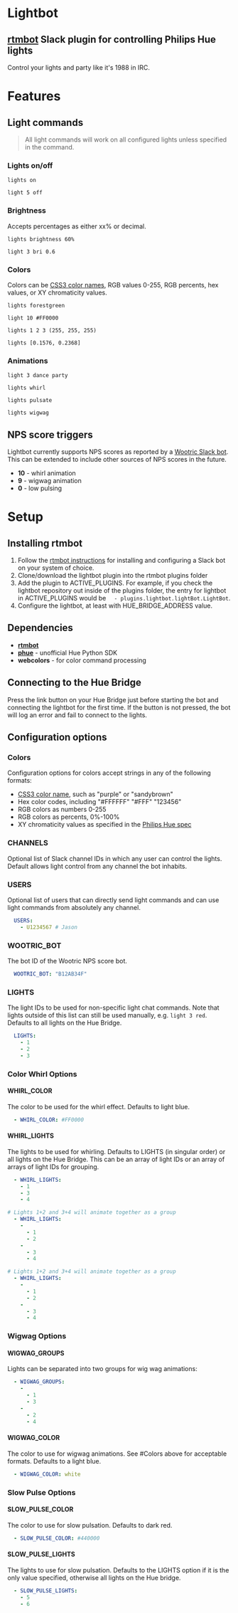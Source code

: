 Lightbot
========

## [rtmbot](https://github.com/slackhq/python-rtmbot) Slack plugin for controlling Philips Hue lights
Control your lights and party like it's 1988 in IRC.

# Features

## Light commands
> All light commands will work on all configured lights unless specified in the command.

### Lights on/off
```
lights on
```
```
light 5 off
```
### Brightness
Accepts percentages as either xx% or decimal.
```
lights brightness 60%
```
```
light 3 bri 0.6
```
### Colors
Colors can be [CSS3 color names](http://www.w3.org/TR/css3-color/#svg-color), RGB values 0-255, RGB percents, hex values, or XY chromaticity values.
```
lights forestgreen
```
```
light 10 #FF0000
```
```
lights 1 2 3 (255, 255, 255)
```
```
lights [0.1576, 0.2368]
```
### Animations
```
light 3 dance party
```
```
lights whirl
```
```
lights pulsate
```
```
lights wigwag
```

## NPS score triggers
Lightbot currently supports NPS scores as reported by a [Wootric Slack bot](http://help.wootric.com/knowledge_base/topics/how-do-i-post-my-wootric-responses-to-slack).  This can be extended to include other sources of NPS scores in the future.

* **10** - whirl animation
* **9** - wigwag animation
* **0** - low pulsing

# Setup

## Installing rtmbot
1. Follow the [rtmbot instructions](https://github.com/slackhq/python-rtmbot) for installing and configuring a Slack bot on your system of choice.
2. Clone/download the lightbot plugin into the rtmbot plugins folder
3. Add the plugin to ACTIVE_PLUGINS.  For example, if you check the lightbot repository out inside of the plugins folder, the entry for lightbot in ACTIVE_PLUGINS would be `  - plugins.lightbot.lightBot.LightBot`.
4. Configure the lightbot, at least with HUE_BRIDGE_ADDRESS value.

## Dependencies
* **[rtmbot](https://github.com/slackhq/python-rtmbot)**
* **[phue](https://github.com/studioimaginaire/phue)** - unofficial Hue Python SDK
* **webcolors** - for color command processing

## Connecting to the Hue Bridge
Press the link button on your Hue Bridge just before starting the bot and connecting the lightbot for the first time.  If the button is not pressed, the bot will log an error and fail to connect to the lights.

## Configuration options

### Colors
Configuration options for colors accept strings in any of the following formats:
* [CSS3 color name](http://www.w3.org/TR/css3-color/#svg-color), such as "purple" or "sandybrown"
* Hex color codes, including "#FFFFFF" "#FFF" "123456"
* RGB colors as numbers 0-255
* RGB colors as percents, 0%-100%
* XY chromaticity values as specified in the [Philips Hue spec](https://www.developers.meethue.com/documentation/core-concepts)

### CHANNELS
Optional list of Slack channel IDs in which any user can control the lights.  Default allows light control from any channel the bot inhabits.

### USERS
Optional list of users that can directly send light commands and can use light commands from absolutely any channel.
```YAML
  USERS:
    - U1234567 # Jason
```

### WOOTRIC_BOT
The bot ID of the Wootric NPS score bot.
```YAML
  WOOTRIC_BOT: "B12AB34F"
```

### LIGHTS
The light IDs to be used for non-specific light chat commands.  Note that lights outside of this list can still be used manually, e.g. `light 3 red`.  Defaults to all lights on the Hue Bridge.
```YAML
  LIGHTS:
    - 1
    - 2
    - 3
```

### Color Whirl Options
#### WHIRL_COLOR
The color to be used for the whirl effect.  Defaults to light blue.
```YAML
  - WHIRL_COLOR: #FF0000
```
#### WHIRL_LIGHTS
The lights to be used for whirling.  Defaults to LIGHTS (in singular order) or all lights on the Hue Bridge.  This can be an array of light IDs or an array of arrays of light IDs for grouping.
```YAML
  - WHIRL_LIGHTS:
    - 1
	- 3
	- 4
```
```YAML
# Lights 1+2 and 3+4 will animate together as a group
  - WHIRL_LIGHTS:
    -
	  - 1
	  - 2
	-
	  - 3
	  - 4
```
```YAML
# Lights 1+2 and 3+4 will animate together as a group
  - WHIRL_LIGHTS:
    -
	  - 1
	  - 2
	-
	  - 3
	  - 4
```

### Wigwag Options
#### WIGWAG_GROUPS
Lights can be separated into two groups for wig wag animations:
```YAML
  - WIGWAG_GROUPS:
    -
	  - 1
	  - 3
	-
	  - 2
	  - 4
```

#### WIGWAG_COLOR
The color to use for wigwag animations.  See #Colors above for acceptable formats.  Defaults to a light blue.
```YAML
  - WIGWAG_COLOR: white
```

### Slow Pulse Options
#### SLOW_PULSE_COLOR
The color to use for slow pulsation.  Defaults to dark red.
```YAML
  - SLOW_PULSE_COLOR: #440000
```

#### SLOW_PULSE_LIGHTS
The lights to use for slow pulsation.  Defaults to the LIGHTS option if it is the only value specified, otherwise all lights on the Hue bridge.
```YAML
  - SLOW_PULSE_LIGHTS:
    - 5
	- 6
```
